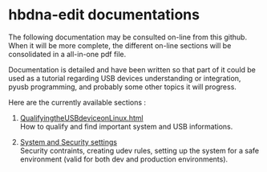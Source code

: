 # hbdna-edit documentations

The following documentation may be consulted on-line from this github.<br>
When it will be more complete, the different on-line sections will be consolidated in a all-in-one pdf file.<br>

Documentation is detailed and have been written so that part of it could be used as a tutorial regarding USB devices understanding or integration, pyusb programming, and probably some other topics it will progress.

Here are the currently available sections :

1. [QualifyingtheUSBdeviceonLinux.html](https://github.com/bjgillet/hdnafx-git/doc/01_QualifyingtheUSBdeviceonLinux.html)<br>
How to qualify and find important system and USB informations.

2. [System and Security settings](./02_SystemandSecuritysettings.html)<br>
Security contraints, creating udev rules, setting up the system for a safe environment (valid for both dev and production environments).
